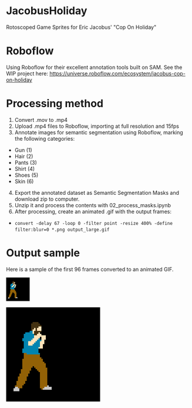 # JacobusHoliday
Rotoscoped Game Sprites for Eric Jacobus' "Cop On Holiday"

# Roboflow
Using Roboflow for their excellent annotation tools built on SAM.  See the WIP project here:
https://universe.roboflow.com/ecosystem/jacobus-cop-on-holiday

# Processing method

1) Convert .mov to .mp4
2) Upload .mp4 files to Roboflow, importing at full resolution and 15fps
3) Annotate images for semantic segmentation using Roboflow, marking the following categories:
  * Gun (1)
  * Hair (2)
  * Pants (3)
  * Shirt (4)
  * Shoes (5)
  * Skin (6)
4) Export the annotated dataset as Semantic Segmentation Masks and download zip to computer. 
5) Unzip it and process the contents with 02_process_masks.ipynb
6) After processing, create an animated .gif with the output frames:
  * `convert -delay 67 -loop 0 -filter point -resize 400% -define filter:blur=0 *.png output_large.gif`

# Output sample

Here is a sample of the first 96 frames converted to an animated GIF.

![96 Frame Output](96frame_sample.gif "96 Frame Sample")

![96 Frame Output Large](96frame_sample_large.gif "96 Frame Sample Large")


